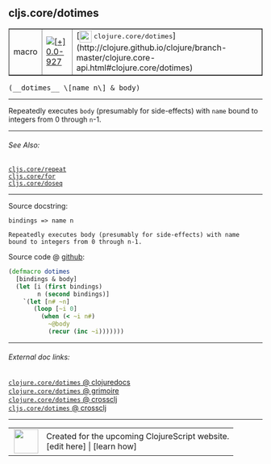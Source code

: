 ## cljs.core/dotimes



 <table border="1">
<tr>
<td>macro</td>
<td><a href="https://github.com/cljsinfo/cljs-api-docs/tree/0.0-927"><img valign="middle" alt="[+] 0.0-927" title="Added in 0.0-927" src="https://img.shields.io/badge/+-0.0--927-lightgrey.svg"></a> </td>
<td>
[<img height="24px" valign="middle" src="http://i.imgur.com/1GjPKvB.png"> <samp>clojure.core/dotimes</samp>](http://clojure.github.io/clojure/branch-master/clojure.core-api.html#clojure.core/dotimes)
</td>
</tr>
</table>


 <samp>
(__dotimes__ \[name n\] & body)<br>
</samp>

---

Repeatedly executes `body` (presumably for side-effects) with `name` bound to
integers from 0 through `n`-1.

---


###### See Also:

[`cljs.core/repeat`](cljs.core_repeat.md)<br>
[`cljs.core/for`](cljs.core_for.md)<br>
[`cljs.core/doseq`](cljs.core_doseq.md)<br>

---


Source docstring:

```
bindings => name n

Repeatedly executes body (presumably for side-effects) with name
bound to integers from 0 through n-1.
```


Source code @ [github](https://github.com/clojure/clojurescript/blob/r2723/src/clj/cljs/core.clj#L1522-L1534):

```clj
(defmacro dotimes
  [bindings & body]
  (let [i (first bindings)
        n (second bindings)]
    `(let [n# ~n]
       (loop [~i 0]
         (when (< ~i n#)
           ~@body
           (recur (inc ~i)))))))
```

<!--
Repo - tag - source tree - lines:

 <pre>
clojurescript @ r2723
└── src
    └── clj
        └── cljs
            └── <ins>[core.clj:1522-1534](https://github.com/clojure/clojurescript/blob/r2723/src/clj/cljs/core.clj#L1522-L1534)</ins>
</pre>

-->

---



###### External doc links:

[`clojure.core/dotimes` @ clojuredocs](http://clojuredocs.org/clojure.core/dotimes)<br>
[`clojure.core/dotimes` @ grimoire](http://conj.io/store/v1/org.clojure/clojure/1.7.0-beta3/clj/clojure.core/dotimes/)<br>
[`clojure.core/dotimes` @ crossclj](http://crossclj.info/fun/clojure.core/dotimes.html)<br>
[`cljs.core/dotimes` @ crossclj](http://crossclj.info/fun/cljs.core/dotimes.html)<br>

---

 <table>
<tr><td>
<img valign="middle" align="right" width="48px" src="http://i.imgur.com/Hi20huC.png">
</td><td>
Created for the upcoming ClojureScript website.<br>
[edit here] | [learn how]
</td></tr></table>

[edit here]:https://github.com/cljsinfo/cljs-api-docs/blob/master/cljsdoc/cljs.core_dotimes.cljsdoc
[learn how]:https://github.com/cljsinfo/cljs-api-docs/wiki/cljsdoc-files

<!--

This information was too distracting to show to readers, but I'll leave it
commented here since it is helpful to:

- pretty-print the data used to generate this document
- and show how to retrieve that data



The API data for this symbol:

```clj
{:description "Repeatedly executes `body` (presumably for side-effects) with `name` bound to\nintegers from 0 through `n`-1.",
 :ns "cljs.core",
 :name "dotimes",
 :signature ["[[name n] & body]"],
 :history [["+" "0.0-927"]],
 :type "macro",
 :related ["cljs.core/repeat" "cljs.core/for" "cljs.core/doseq"],
 :full-name-encode "cljs.core_dotimes",
 :source {:code "(defmacro dotimes\n  [bindings & body]\n  (let [i (first bindings)\n        n (second bindings)]\n    `(let [n# ~n]\n       (loop [~i 0]\n         (when (< ~i n#)\n           ~@body\n           (recur (inc ~i)))))))",
          :title "Source code",
          :repo "clojurescript",
          :tag "r2723",
          :filename "src/clj/cljs/core.clj",
          :lines [1522 1534]},
 :full-name "cljs.core/dotimes",
 :clj-symbol "clojure.core/dotimes",
 :docstring "bindings => name n\n\nRepeatedly executes body (presumably for side-effects) with name\nbound to integers from 0 through n-1."}

```

Retrieve the API data for this symbol:

```clj
;; from Clojure REPL
(require '[clojure.edn :as edn])
(-> (slurp "https://raw.githubusercontent.com/cljsinfo/cljs-api-docs/catalog/cljs-api.edn")
    (edn/read-string)
    (get-in [:symbols "cljs.core/dotimes"]))
```

-->
